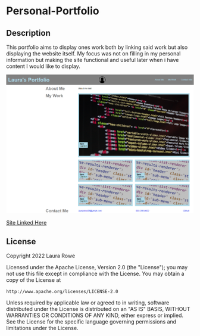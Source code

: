 # Personal-Portfolio

## Description
This portfolio aims to display ones work both by linking said work but also displaying the website itself. My focus was not on filling in my personal information but making the site functional and useful later when i have content I would like to display. 

![Screenshot](assets/images/screenshot.PNG)

[Site Linked Here](https://lroww.github.io/Personal-Portfolio/)

## License
Copyright 2022 Laura Rowe

Licensed under the Apache License, Version 2.0 (the "License");
you may not use this file except in compliance with the License.
You may obtain a copy of the License at

    http://www.apache.org/licenses/LICENSE-2.0

Unless required by applicable law or agreed to in writing, software
distributed under the License is distributed on an "AS IS" BASIS,
WITHOUT WARRANTIES OR CONDITIONS OF ANY KIND, either express or implied.
See the License for the specific language governing permissions and
limitations under the License.
